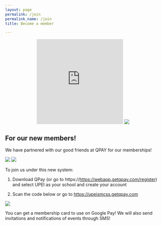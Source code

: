 ```yaml
---
layout: page
permalink: /join
permalink_name: /join
title: Become a member

---  
```

<p align=center> 
  
<iframe src="https://www.facebook.com/plugins/group.php?href=https%3A%2F%2Fwww.facebook.com%2Fgroups%2F255898304752976&width=280&show_metadata=false&appId=1101130734147933&height=275" width="280" height="275" style="border:none;overflow:hidden" scrolling="no" frameborder="0" allowfullscreen="true" allow="autoplay; clipboard-write; encrypted-media; picture-in-picture; web-share"></iframe> <a class="discord-widget" href="https://discord.gg/8adbsk2kf7" title="Join us on Discord"> <img src="https://discordapp.com/api/guilds/888511925112172544/embed.png?style=banner3"></a>
 
  
<h2>For our new members!</h2>

We have partnered with our good friends at QPAY for our memberships!


<a href="https://getqpay.com/" img src="https://user-images.githubusercontent.com/91146114/188928763-697aa442-8c8b-4887-a1e8-9c20d965e7ee.png"></a>

  
<a href="https://apps.apple.com/app/id775515154"><img src="https://user-images.githubusercontent.com/91146114/188938865-0fb8b5ec-6640-438e-9fc2-8a680fd0288e.png"/></a> 
<a href="https://play.google.com/store/apps/details?id=com.imagineteam.quicklypayit"><img src="https://user-images.githubusercontent.com/91146114/188938986-4500703d-2990-4112-90ed-9ee69dddf9f1.png"/></a>

To join us under this new system: 

1. Download QPay (or go to https://https://webapp.getqpay.com/register) and select UPEI as your school and create your account
  
2. Scan the code below or go to https://upeismcss.getqpay.com 
  
  
<img src="https://user-images.githubusercontent.com/91146114/188939298-f1d09d34-7a95-4c3e-aa90-9512e0b19bf8.png"/>


You can get a membership card to use on Google Pay! We will also send invitations and notifications of events through SMS!
  
</p>



